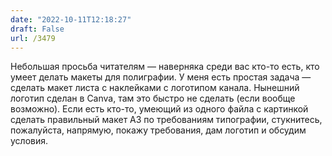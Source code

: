 ```yaml
---
date: "2022-10-11T12:18:27"
draft: False
url: /3479
---
```


Небольшая просьба читателям — наверняка среди вас кто-то есть, кто умеет делать макеты для полиграфии. У меня есть простая задача — сделать макет листа с наклейками с логотипом канала. Нынешний логотип сделан в Canva, там это быстро не сделать (если вообще возможно). Если есть кто-то, умеющий из одного файла с картинкой сделать правильный макет А3 по требованиям типографии, стукнитесь, пожалуйста, напрямую, покажу требования, дам логотип и обсудим условия.
